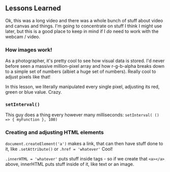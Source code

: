 ## Lessons Learned
Ok, this was a long video and there was a whole bunch of stuff about video and canvas and things. I'm going to concentrate on stuff I think I might use later, but this is a good place to keep in mind if I *do* need to work with the webcam / video.

### How images work!
As a photographer, it's pretty cool to see how visual data is stored. I'd never before seen a massive million-pixel array and how r-g-b-alpha breaks down to a simple set of numbers (albiet a huge set of numbers). Really cool to adjust pixels like that!

In this lesson, we literally manipulated every single pixel, adjusting its red, green or blue value. Crazy.

### `setInterval()`
This guy does a thing every however many milliseconds:
`setInterval( () => { myFunction }, 100)`

### Creating and adjusting HTML elements
`document.createElement('a')` makes a link, that can then have stuff done to it, like `.setAttribute()` or `.href = 'whatever'` Cool!

`.innerHTML = 'whatever'` puts stuff inside tags - so if we create that `<a></a>` above, innerHTML puts stuff inside of it, like text or an image.